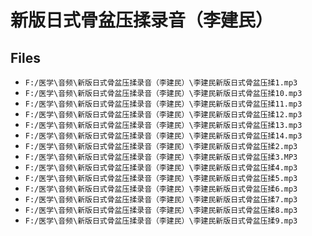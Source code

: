 # 新版日式骨盆压揉录音（李建民）

## Files

- `F:/医学\音频\新版日式骨盆压揉录音（李建民）\李建民新版日式骨盆压揉1.mp3`
- `F:/医学\音频\新版日式骨盆压揉录音（李建民）\李建民新版日式骨盆压揉10.mp3`
- `F:/医学\音频\新版日式骨盆压揉录音（李建民）\李建民新版日式骨盆压揉11.mp3`
- `F:/医学\音频\新版日式骨盆压揉录音（李建民）\李建民新版日式骨盆压揉12.mp3`
- `F:/医学\音频\新版日式骨盆压揉录音（李建民）\李建民新版日式骨盆压揉13.mp3`
- `F:/医学\音频\新版日式骨盆压揉录音（李建民）\李建民新版日式骨盆压揉14.mp3`
- `F:/医学\音频\新版日式骨盆压揉录音（李建民）\李建民新版日式骨盆压揉2.mp3`
- `F:/医学\音频\新版日式骨盆压揉录音（李建民）\李建民新版日式骨盆压揉3.MP3`
- `F:/医学\音频\新版日式骨盆压揉录音（李建民）\李建民新版日式骨盆压揉4.mp3`
- `F:/医学\音频\新版日式骨盆压揉录音（李建民）\李建民新版日式骨盆压揉5.mp3`
- `F:/医学\音频\新版日式骨盆压揉录音（李建民）\李建民新版日式骨盆压揉6.mp3`
- `F:/医学\音频\新版日式骨盆压揉录音（李建民）\李建民新版日式骨盆压揉7.mp3`
- `F:/医学\音频\新版日式骨盆压揉录音（李建民）\李建民新版日式骨盆压揉8.mp3`
- `F:/医学\音频\新版日式骨盆压揉录音（李建民）\李建民新版日式骨盆压揉9.mp3`
